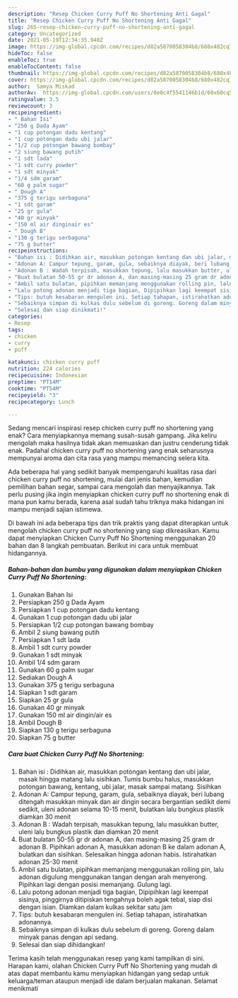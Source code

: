 ```yaml
---
description: "Resep Chicken Curry Puff No Shortening Anti Gagal"
title: "Resep Chicken Curry Puff No Shortening Anti Gagal"
slug: 265-resep-chicken-curry-puff-no-shortening-anti-gagal
category: Uncategorized
date: 2021-05-19T12:34:35.948Z
image: https://img-global.cpcdn.com/recipes/d82a5870058304b8/680x482cq70/chicken-curry-puff-no-shortening-foto-resep-utama.jpg
hideToc: false
enableToc: true
enableTocContent: false
thumbnail: https://img-global.cpcdn.com/recipes/d82a5870058304b8/680x482cq70/chicken-curry-puff-no-shortening-foto-resep-utama.jpg
cover: https://img-global.cpcdn.com/recipes/d82a5870058304b8/680x482cq70/chicken-curry-puff-no-shortening-foto-resep-utama.jpg
author:  Samya Miskad
authorAv:  https://img-global.cpcdn.com/users/0e0c4f5541146b1d/60x60cq50/avatar.jpg
ratingvalue: 3.5
reviewcount: 3
recipeingredient:
- " Bahan Isi"
- "250 g Dada Ayam"
- "1 cup potongan dadu kentang"
- "1 cup potongan dadu ubi jalar"
- "1/2 cup potongan bawang bombay"
- "2 siung bawang putih"
- "1 sdt lada"
- "1 sdt curry powder"
- "1 sdt minyak"
- "1/4 sdm garam"
- "60 g palm sugar"
- " Dough A"
- "375 g terigu serbaguna"
- "1 sdt garam"
- "25 gr gula"
- "40 gr minyak"
- "150 ml air dinginair es"
- " Dough B"
- "130 g terigu serbaguna"
- "75 g butter"
recipeinstructions:
- "Bahan isi : Didihkan air, masukkan potongan kentang dan ubi jalar, masak hingga matang lalu sisihkan. Tumis bumbu halus, masukkan potongan bawang, kentang, ubi jalar, masak sampai matang. Sisihkan"
- "Adonan A: Campur tepung, garam, gula, sebaiknya diayak, beri lubang ditengah masukkan minyak dan air dingin secara bergantian sedikit demi sedikit, uleni adonan selama 10-15 menit, bulatkan lalu bungkus plastik diamkan 30 menit"
- "Adonan B : Wadah terpisah, masukkan tepung, lalu masukkan butter, uleni lalu bungkus plastik dan diamkan 20 menit"
- "Buat bulatan 50-55 gr dr adonan A, dan masing-masing 25 gram dr adonan B. Pipihkan adonan A, masukkan adonan B ke dalam adonan A, bulatkan dan sisihkan. Selesaikan hingga adonan habis. Istirahatkan adonan 25-30 menit"
- "Ambil satu bulatan, pipihkan memanjang menggunakan rolling pin, lalu adonan digulung menggunakan tangan dengan arah menyerong. Pipihkan lagi dengan posisi memanjang. Gulung lagi."
- "Lalu potong adonan menjadi tiga bagian, Dipipihkan lagi keempat sisinya, pinggirnya ditipiskan tengahnya boleh agak tebal, siap disi dengan isian. Diamkan dalam kulkas sekitar satu jam"
- "Tips: butuh kesabaran mengulen ini. Setiap tahapan, istirahatkan adonannya."
- "Sebaiknya simpan di kulkas dulu sebelum di goreng. Goreng dalam minyak panas dengan api sedang."
- "Selesai dan siap dinikmati!"
categories:
- Resep
tags:
- chicken
- curry
- puff

katakunci: chicken curry puff 
nutrition: 224 calories
recipecuisine: Indonesian
preptime: "PT14M"
cooktime: "PT54M"
recipeyield: "3"
recipecategory: Lunch

---
```



Sedang mencari inspirasi resep chicken curry puff no shortening yang enak? Cara menyiapkannya memang susah-susah gampang. Jika keliru mengolah maka hasilnya tidak akan memuaskan dan justru cenderung tidak enak. Padahal chicken curry puff no shortening yang enak seharusnya mempunyai aroma dan cita rasa yang mampu memancing selera kita.


Ada beberapa hal yang sedikit banyak mempengaruhi kualitas rasa dari chicken curry puff no shortening, mulai dari jenis bahan, kemudian pemilihan bahan segar, sampai cara mengolah dan menyajikannya. Tak perlu pusing jika ingin menyiapkan chicken curry puff no shortening enak di mana pun kamu berada, karena asal sudah tahu triknya maka hidangan ini mampu menjadi sajian istimewa.




Di bawah ini ada beberapa tips dan trik praktis yang dapat diterapkan untuk mengolah chicken curry puff no shortening yang siap dikreasikan. Kamu dapat menyiapkan Chicken Curry Puff No Shortening menggunakan 20 bahan dan 8 langkah pembuatan. Berikut ini cara untuk membuat hidangannya.

<!--inarticleads1-->

##### Bahan-bahan dan bumbu yang digunakan dalam menyiapkan Chicken Curry Puff No Shortening:

1. Gunakan  Bahan Isi
1. Persiapkan 250 g Dada Ayam
1. Persiapkan 1 cup potongan dadu kentang
1. Gunakan 1 cup potongan dadu ubi jalar
1. Persiapkan 1/2 cup potongan bawang bombay
1. Ambil 2 siung bawang putih
1. Persiapkan 1 sdt lada
1. Ambil 1 sdt curry powder
1. Gunakan 1 sdt minyak
1. Ambil 1/4 sdm garam
1. Gunakan 60 g palm sugar
1. Sediakan  Dough A
1. Gunakan 375 g terigu serbaguna
1. Siapkan 1 sdt garam
1. Siapkan 25 gr gula
1. Gunakan 40 gr minyak
1. Gunakan 150 ml air dingin/air es
1. Ambil  Dough B
1. Siapkan 130 g terigu serbaguna
1. Siapkan 75 g butter




<!--inarticleads2-->

##### Cara buat Chicken Curry Puff No Shortening:

1. Bahan isi : Didihkan air, masukkan potongan kentang dan ubi jalar, masak hingga matang lalu sisihkan. Tumis bumbu halus, masukkan potongan bawang, kentang, ubi jalar, masak sampai matang. Sisihkan
1. Adonan A: Campur tepung, garam, gula, sebaiknya diayak, beri lubang ditengah masukkan minyak dan air dingin secara bergantian sedikit demi sedikit, uleni adonan selama 10-15 menit, bulatkan lalu bungkus plastik diamkan 30 menit
1. Adonan B : Wadah terpisah, masukkan tepung, lalu masukkan butter, uleni lalu bungkus plastik dan diamkan 20 menit
1. Buat bulatan 50-55 gr dr adonan A, dan masing-masing 25 gram dr adonan B. Pipihkan adonan A, masukkan adonan B ke dalam adonan A, bulatkan dan sisihkan. Selesaikan hingga adonan habis. Istirahatkan adonan 25-30 menit
1. Ambil satu bulatan, pipihkan memanjang menggunakan rolling pin, lalu adonan digulung menggunakan tangan dengan arah menyerong. Pipihkan lagi dengan posisi memanjang. Gulung lagi.
1. Lalu potong adonan menjadi tiga bagian, Dipipihkan lagi keempat sisinya, pinggirnya ditipiskan tengahnya boleh agak tebal, siap disi dengan isian. Diamkan dalam kulkas sekitar satu jam
1. Tips: butuh kesabaran mengulen ini. Setiap tahapan, istirahatkan adonannya.
1. Sebaiknya simpan di kulkas dulu sebelum di goreng. Goreng dalam minyak panas dengan api sedang.
1. Selesai dan siap dihidangkan!



Terima kasih telah menggunakan resep yang kami tampilkan di sini. Harapan kami, olahan Chicken Curry Puff No Shortening yang mudah di atas dapat membantu kamu menyiapkan hidangan yang sedap untuk keluarga/teman ataupun menjadi ide dalam berjualan makanan. Selamat menikmati

